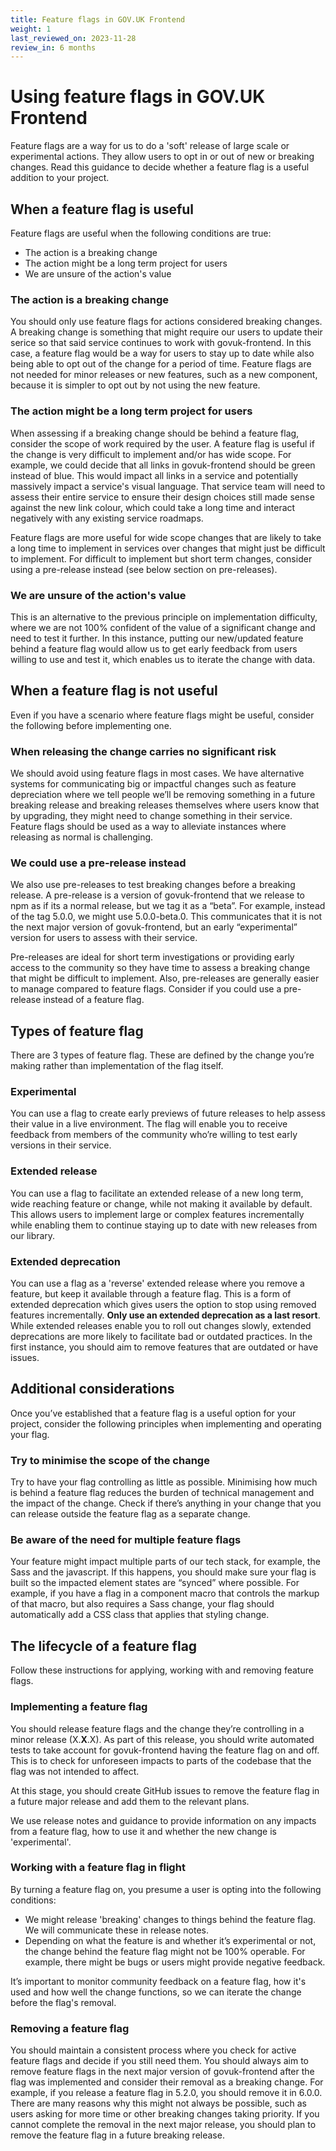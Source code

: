 ```yaml
---
title: Feature flags in GOV.UK Frontend
weight: 1
last_reviewed_on: 2023-11-28
review_in: 6 months
---
```

# Using feature flags in GOV.UK Frontend
Feature flags are a way for us to do a 'soft' release of large scale or experimental actions. They allow users to opt in or out of new or breaking changes. Read this guidance to decide whether a feature flag is a useful addition to your project.

## When a feature flag is useful
Feature flags are useful when the following conditions are true:

- The action is a breaking change
- The action might be a long term project for users
- We are unsure of the action's value

### The action is a breaking change
You should only use feature flags for actions considered breaking changes. A breaking change is something that might require our users to update their serice so that said service continues to work with govuk-frontend. In this case, a feature flag would be a way for users to stay up to date while also being able to opt out of the change for a period of time. Feature flags are not needed for minor releases or new features, such as a new component, because it is simpler to opt out by not using the new feature.

### The action might be a long term project for users
When assessing if a breaking change should be behind a feature flag, consider the scope of work required by the user. A feature flag is useful if the change is very difficult to implement and/or has wide scope. For example, we could decide that all links in govuk-frontend should be green instead of blue. This would impact all links in a service and potentially massively impact a service's visual language. That service team will need to assess their entire service to ensure their design choices still made sense against the new link colour, which could take a long time and interact negatively with any existing service roadmaps.

Feature flags are more useful for wide scope changes that are likely to take a long time to implement in services over changes that might just be difficult to implement. For difficult to implement but short term changes, consider using a pre-release instead (see below section on pre-releases).

### We are unsure of the action's value
This is an alternative to the previous principle on implementation difficulty, where we are not 100% confident of the value of a significant change and need to test it further. In this instance, putting our new/updated feature behind a feature flag would allow us to get early feedback from users willing to use and test it, which enables us to iterate the change with data.

## When a feature flag is not useful
Even if you have a scenario where feature flags might be useful, consider the following before implementing one.

### When releasing the change carries no significant risk
We should avoid using feature flags in most cases. We have alternative systems for communicating big or impactful changes such as feature depreciation where we tell people we’ll be removing something in a future breaking release and breaking releases themselves where users know that by upgrading, they might need to change something in their service. Feature flags should be used as a way to alleviate instances where releasing as normal is challenging.

### We could use a pre-release instead
We also use pre-releases to test breaking changes before a breaking release. A pre-release is a version of govuk-frontend that we release to npm as if its a normal release, but we tag it as a “beta”. For example, instead of the tag 5.0.0, we might use 5.0.0-beta.0. This communicates that it is not the next major version of govuk-frontend, but an early “experimental” version for users to assess with their service.

Pre-releases are ideal for short term investigations or providing early access to the community so they have time to assess a breaking change that might be difficult to implement. Also, pre-releases are generally easier to manage compared to feature flags. Consider if you could use a pre-release instead of a feature flag.

## Types of feature flag
There are 3 types of feature flag. These are defined by the change you’re making rather than implementation of the flag itself.

### Experimental
You can use a flag to create early previews of future releases to help assess their value in a live environment. The flag will enable you to receive feedback from members of the community who’re willing to test early versions in their service.

### Extended release
You can use a flag to facilitate an extended release of a new long term, wide reaching feature or change, while not making it available by default. This allows users to implement large or complex features incrementally while enabling them to continue staying up to date with new releases from our library.

### Extended deprecation
You can use a flag as a 'reverse' extended release where you remove a feature, but keep it available through a feature flag. This is a form of extended deprecation which gives users the option to stop using removed features incrementally. 
**Only use an extended deprecation as a last resort**. While extended releases enable you to roll out changes slowly, extended deprecations are more likely to facilitate bad or outdated practices. In the first instance, you should aim to remove features that are outdated or have issues.

## Additional considerations
Once you’ve established that a feature flag is a useful option for your project, consider the following principles when implementing and operating your flag.

### Try to minimise the scope of the change
Try to have your flag controlling as little as possible. Minimising how much is behind a feature flag reduces the burden of technical management and the impact of the change. Check if there’s anything in your change that you can release outside the feature flag as a separate change.

### Be aware of the need for multiple feature flags
Your feature might impact multiple parts of our tech stack, for example, the Sass and the javascript. If this happens, you should make sure your flag is built so the impacted element states are “synced” where possible. For example, if you have a flag in a component macro that controls the markup of that macro, but also requires a Sass change, your flag should automatically add a CSS class that applies that styling change.

## The lifecycle of a feature flag
Follow these instructions for applying, working with and removing feature flags.

### Implementing a feature flag
You should release feature flags and the change they’re controlling in a minor release (X.**X**.X). As part of this release, you should write automated tests to take account for govuk-frontend having the feature flag on and off. This is to check for unforeseen impacts to parts of the codebase that the flag was not intended to affect.

At this stage, you should create GitHub issues to remove the feature flag in a future major release and add them to the relevant plans.

We use release notes and guidance to provide information on any impacts from a feature flag, how to use it and whether the new change is 'experimental'.

### Working with a feature flag in flight
By turning a feature flag on, you presume a user is opting into the following conditions:

- We might release 'breaking' changes to things behind the feature flag. We will communicate these in release notes.
- Depending on what the feature is and whether it’s experimental or not, the change behind the feature flag might not be 100% operable. For example, there might be bugs or users might provide negative feedback.

It’s important to monitor community feedback on a feature flag, how it's used and how well the change functions, so we can iterate the change before the flag's removal.

### Removing a feature flag
You should maintain a consistent process where you check for active feature flags and decide if you still need them. You should always aim to remove feature flags in the next major version of govuk-frontend after the flag was implemented and consider their removal as a breaking change. For example, if you release a feature flag in 5.2.0, you should remove it in 6.0.0. There are many reasons why this might not always be possible, such as users asking for more time or other breaking changes taking priority. If you cannot complete the removal in the next major release, you should plan to remove the feature flag in a future breaking release.
